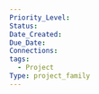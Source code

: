 ```yaml
---
Priority_Level: 
Status: 
Date_Created: 
Due_Date: 
Connections: 
tags:
  - Project
Type: project_family
---
```


  
  